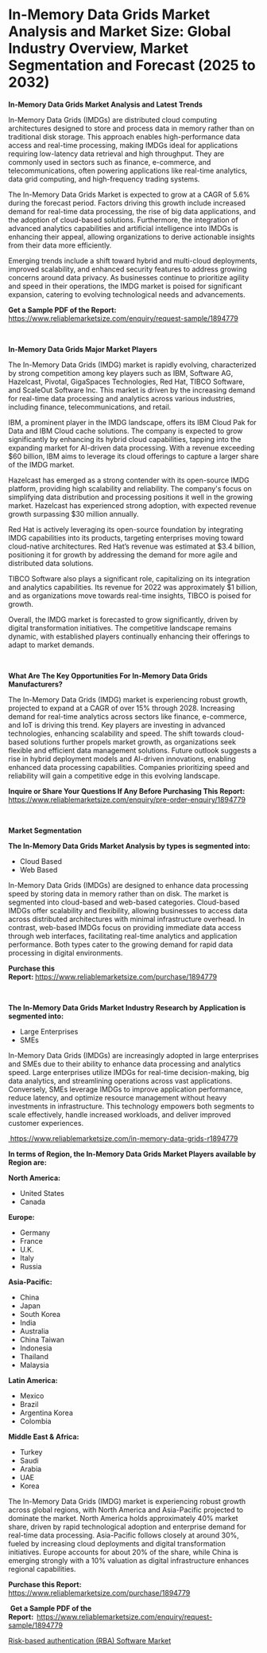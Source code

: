 <p><h1>In-Memory Data Grids Market Analysis and Market Size: Global Industry Overview, Market Segmentation and Forecast (2025 to 2032)</h1></p><p><strong>In-Memory Data Grids Market Analysis and Latest Trends</strong></p>
<p><p>In-Memory Data Grids (IMDGs) are distributed cloud computing architectures designed to store and process data in memory rather than on traditional disk storage. This approach enables high-performance data access and real-time processing, making IMDGs ideal for applications requiring low-latency data retrieval and high throughput. They are commonly used in sectors such as finance, e-commerce, and telecommunications, often powering applications like real-time analytics, data grid computing, and high-frequency trading systems.</p><p>The In-Memory Data Grids Market is expected to grow at a CAGR of 5.6% during the forecast period. Factors driving this growth include increased demand for real-time data processing, the rise of big data applications, and the adoption of cloud-based solutions. Furthermore, the integration of advanced analytics capabilities and artificial intelligence into IMDGs is enhancing their appeal, allowing organizations to derive actionable insights from their data more efficiently. </p><p>Emerging trends include a shift toward hybrid and multi-cloud deployments, improved scalability, and enhanced security features to address growing concerns around data privacy. As businesses continue to prioritize agility and speed in their operations, the IMDG market is poised for significant expansion, catering to evolving technological needs and advancements.</p></p>
<p><strong>Get a Sample PDF of the Report:&nbsp;</strong> <a href="https://www.reliablemarketsize.com/enquiry/request-sample/1894779?utm_campaign=1884&utm_medium=2&utm_source=Github&utm_content=ia&utm_term=13012025&utm_id=in-memory-data-grids">https://www.reliablemarketsize.com/enquiry/request-sample/1894779</a></p>
<p>&nbsp;</p>
<p><strong>In-Memory Data Grids Major Market Players</strong></p>
<p><p>The In-Memory Data Grids (IMDG) market is rapidly evolving, characterized by strong competition among key players such as IBM, Software AG, Hazelcast, Pivotal, GigaSpaces Technologies, Red Hat, TIBCO Software, and ScaleOut Software Inc. This market is driven by the increasing demand for real-time data processing and analytics across various industries, including finance, telecommunications, and retail.</p><p>IBM, a prominent player in the IMDG landscape, offers its IBM Cloud Pak for Data and IBM Cloud cache solutions. The company is expected to grow significantly by enhancing its hybrid cloud capabilities, tapping into the expanding market for AI-driven data processing. With a revenue exceeding $60 billion, IBM aims to leverage its cloud offerings to capture a larger share of the IMDG market.</p><p>Hazelcast has emerged as a strong contender with its open-source IMDG platform, providing high scalability and reliability. The company's focus on simplifying data distribution and processing positions it well in the growing market. Hazelcast has experienced strong adoption, with expected revenue growth surpassing $30 million annually.</p><p>Red Hat is actively leveraging its open-source foundation by integrating IMDG capabilities into its products, targeting enterprises moving toward cloud-native architectures. Red Hat’s revenue was estimated at $3.4 billion, positioning it for growth by addressing the demand for more agile and distributed data solutions.</p><p>TIBCO Software also plays a significant role, capitalizing on its integration and analytics capabilities. Its revenue for 2022 was approximately $1 billion, and as organizations move towards real-time insights, TIBCO is poised for growth.</p><p>Overall, the IMDG market is forecasted to grow significantly, driven by digital transformation initiatives. The competitive landscape remains dynamic, with established players continually enhancing their offerings to adapt to market demands.</p></p>
<p>&nbsp;</p>
<p><strong>What Are The Key Opportunities For In-Memory Data Grids Manufacturers?</strong></p>
<p><p>The In-Memory Data Grids (IMDG) market is experiencing robust growth, projected to expand at a CAGR of over 15% through 2028. Increasing demand for real-time analytics across sectors like finance, e-commerce, and IoT is driving this trend. Key players are investing in advanced technologies, enhancing scalability and speed. The shift towards cloud-based solutions further propels market growth, as organizations seek flexible and efficient data management solutions. Future outlook suggests a rise in hybrid deployment models and AI-driven innovations, enabling enhanced data processing capabilities. Companies prioritizing speed and reliability will gain a competitive edge in this evolving landscape.</p></p>
<p><strong>Inquire or Share Your Questions If Any Before Purchasing This Report:</strong> <a href="https://www.reliablemarketsize.com/enquiry/pre-order-enquiry/1894779?utm_campaign=1884&utm_medium=2&utm_source=Github&utm_content=ia&utm_term=13012025&utm_id=in-memory-data-grids">https://www.reliablemarketsize.com/enquiry/pre-order-enquiry/1894779</a></p>
<p>&nbsp;</p>
<p><strong>Market Segmentation</strong></p>
<p><strong>The In-Memory Data Grids Market Analysis by types is segmented into:</strong></p>
<p><ul><li>Cloud Based</li><li>Web Based</li></ul></p>
<p><p>In-Memory Data Grids (IMDGs) are designed to enhance data processing speed by storing data in memory rather than on disk. The market is segmented into cloud-based and web-based categories. Cloud-based IMDGs offer scalability and flexibility, allowing businesses to access data across distributed architectures with minimal infrastructure overhead. In contrast, web-based IMDGs focus on providing immediate data access through web interfaces, facilitating real-time analytics and application performance. Both types cater to the growing demand for rapid data processing in digital environments.</p></p>
<p><strong>Purchase this Report:&nbsp;</strong><a href="https://www.reliablemarketsize.com/purchase/1894779?utm_campaign=1884&utm_medium=2&utm_source=Github&utm_content=ia&utm_term=13012025&utm_id=in-memory-data-grids">https://www.reliablemarketsize.com/purchase/1894779</a></p>
<p>&nbsp;</p>
<p><strong>The In-Memory Data Grids Market Industry Research by Application is segmented into:</strong></p>
<p><ul><li>Large Enterprises</li><li>SMEs</li></ul></p>
<p><p>In-Memory Data Grids (IMDGs) are increasingly adopted in large enterprises and SMEs due to their ability to enhance data processing and analytics speed. Large enterprises utilize IMDGs for real-time decision-making, big data analytics, and streamlining operations across vast applications. Conversely, SMEs leverage IMDGs to improve application performance, reduce latency, and optimize resource management without heavy investments in infrastructure. This technology empowers both segments to scale effectively, handle increased workloads, and deliver improved customer experiences.</p></p>
<p><a href="https://www.reliablemarketsize.com/in-memory-data-grids-r1894779?utm_campaign=1884&utm_medium=2&utm_source=Github&utm_content=ia&utm_term=13012025&utm_id=in-memory-data-grids">&nbsp;https://www.reliablemarketsize.com/in-memory-data-grids-r1894779</a></p>
<p><strong>In terms of Region, the In-Memory Data Grids Market Players available by Region are:</strong></p>
<p>
    <p> <strong> North America: </strong>
        <ul>
            <li>United States</li>
            <li>Canada</li>
        </ul>
        </p> 
    <p> <strong> Europe: </strong>
        <ul>
            <li>Germany</li>
            <li>France</li>
            <li>U.K.</li>
            <li>Italy</li>
            <li>Russia</li>
        </ul>
        </p> 
    <p> <strong> Asia-Pacific: </strong>
        <ul>
            <li>China</li>
            <li>Japan</li>
            <li>South Korea</li>
            <li>India</li>
            <li>Australia</li>
            <li>China Taiwan</li>
            <li>Indonesia</li>
            <li>Thailand</li>
            <li>Malaysia</li>
        </ul>
        </p> 
    <p> <strong> Latin America: </strong>
        <ul>
            <li>Mexico</li>
            <li>Brazil</li>
            <li>Argentina Korea</li>
            <li>Colombia</li>
        </ul>
        </p> 
    <p> <strong> Middle East & Africa: </strong>
        <ul>
            <li>Turkey</li>
            <li>Saudi</li>
            <li>Arabia</li>
            <li>UAE</li>
            <li>Korea</li>
        </ul>
    </p>
    </p>
<p><p>The In-Memory Data Grids (IMDG) market is experiencing robust growth across global regions, with North America and Asia-Pacific projected to dominate the market. North America holds approximately 40% market share, driven by rapid technological adoption and enterprise demand for real-time data processing. Asia-Pacific follows closely at around 30%, fueled by increasing cloud deployments and digital transformation initiatives. Europe accounts for about 20% of the share, while China is emerging strongly with a 10% valuation as digital infrastructure enhances regional capabilities.</p></p>
<p><strong>Purchase this Report: </strong><a href="https://www.reliablemarketsize.com/purchase/1894779?utm_campaign=1884&utm_medium=2&utm_source=Github&utm_content=ia&utm_term=13012025&utm_id=in-memory-data-grids">https://www.reliablemarketsize.com/purchase/1894779</a></p>
<p>&nbsp;<strong>Get a Sample PDF of the Report:&nbsp;&nbsp;</strong><a href="https://www.reliablemarketsize.com/enquiry/request-sample/1894779?utm_campaign=1884&utm_medium=2&utm_source=Github&utm_content=ia&utm_term=13012025&utm_id=in-memory-data-grids">https://www.reliablemarketsize.com/enquiry/request-sample/1894779</a></p>
<p><strong></strong></p>
<p><p><a href="https://github.com/pizolina/Market-Research-Report-List-6/blob/main/risk-based-authentication-rba-software-market.md?utm_campaign=1884&utm_medium=2&utm_source=Github&utm_content=ia&utm_term=13012025&utm_id=in-memory-data-grids">Risk-based authentication (RBA) Software Market</a></p></p>